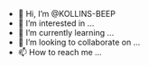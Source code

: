 - 👋 Hi, I’m @KOLLINS-BEEP
- 👀 I’m interested in ...
- 🌱 I’m currently learning ...
- 💞️ I’m looking to collaborate on ...
- 📫 How to reach me ...

<!---
KOLLINS-BEEP/KOLLINS-BEEP is a ✨ special ✨ repository because its `README.md` (this file) appears on your GitHub profile.
You can click the Preview link to take a look at your changes.
--->
